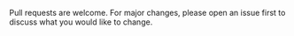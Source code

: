 Pull requests are welcome. For major changes, please open an issue first to discuss what you would like to change.
